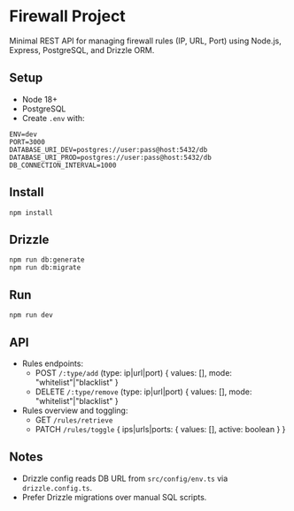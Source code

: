 # Firewall Project
Minimal REST API for managing firewall rules (IP, URL, Port) using Node.js, Express, PostgreSQL, and Drizzle ORM.

## Setup
- Node 18+
- PostgreSQL
- Create `.env` with:
```
ENV=dev
PORT=3000
DATABASE_URI_DEV=postgres://user:pass@host:5432/db
DATABASE_URI_PROD=postgres://user:pass@host:5432/db
DB_CONNECTION_INTERVAL=1000
```

## Install
```
npm install
```

## Drizzle
```
npm run db:generate
npm run db:migrate
```

## Run
```
npm run dev
```

## API
- Rules endpoints:
  - POST `/:type/add` (type: ip|url|port) { values: [], mode: "whitelist"|"blacklist" }
  - DELETE `/:type/remove` (type: ip|url|port) { values: [], mode: "whitelist"|"blacklist" }
- Rules overview and toggling:
  - GET `/rules/retrieve`
  - PATCH `/rules/toggle` { ips|urls|ports: { values: [], active: boolean } }

## Notes
- Drizzle config reads DB URL from `src/config/env.ts` via `drizzle.config.ts`.
- Prefer Drizzle migrations over manual SQL scripts.